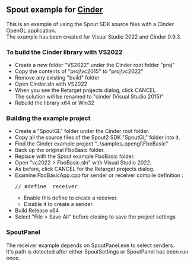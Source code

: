 ## Spout example for [Cinder](https://libcinder.org)

This is an example of using the Spout SDK source files with a Cinder OpenGL application.\
The example has been created for Visual Studio 2022 and Cinder 0.9.3.

### To build the Cinder library with VS2022

- Create a new folder "VS2022" under the Cinder root folder "proj"
- Copy the contents of "proj\vc2015" to "proj\vc2022"
- Remove any existing "build" folder
- Open Cinder.sln with VS2022
- When you see the Retarget projects dialog, click CANCEL\
The solution will be renamed to "cinder (Visual Studio 2015)"
- Rebuild the library x64 or Win32

### Building the example project

- Create a "SpoutGL" folder under the Cinder root folder.
- Copy all the source files of the Spout2 SDK "SpoutGL" folder into it.
- Find the Cinder example project "..\samples\_opengl\FboBasic"
- Back up the original FboBasic folder.
- Replace with the Spout example FboBasic folder.
- Open "vc2022 > FboBasic.sln" with Visual Studio 2022.
- As before, click CANCEL for the Retarget projects dialog.
- Examine FboBasicApp.cpp for sender or receiver compile definition :
  <pre>// #define _receiver</pre>
  - Enable this define to create a receiver.
  - Disable it to create a sender.
- Build Release x64
- Select "File > Save All" before closing to save the project settings

### SpoutPanel

The receiver example depends on SpoutPanel.exe to select senders.\
It's path is detected after either SpoutSettings or SpoutPanel has been run once.

